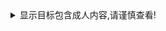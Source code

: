 <details>
  <summary>显示目标包含成人内容,请谨慎查看!</summary>
   
   ![:name](https://count.getloli.com/get/@rokate?theme=gelbooru-h)
## 各平台客户端

- OpenWrt
  - [PassWall](https://github.com/xiaorouji/openwrt-passwall)
  - [Hello World](https://github.com/jerrykuku/luci-app-vssr)
  - [ShadowSocksR Plus+](https://github.com/fw876/helloworld)
  - [luci-app-xray](https://github.com/yichya/luci-app-xray) ([openwrt-xray](https://github.com/yichya/openwrt-xray))
- Windows
  - [v2rayN](https://github.com/2dust/v2rayN)
  - [Qv2ray](https://github.com/Qv2ray/Qv2ray)
  - [Netch (NetFilter & TUN/TAP)](https://github.com/NetchX/Netch)
- Android
  - [v2rayNG](https://github.com/2dust/v2rayNG)
  - [AnXray](https://github.com/XTLS/AnXray)
  - [Kitsunebi](https://github.com/rurirei/Kitsunebi/tree/release_xtls)
- iOS / Mac
  - [Shadowrocket](https://apps.apple.com/app/shadowrocket/id932747118)
  
</details>



  
